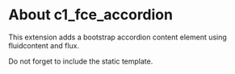 # About c1_fce_accordion

This extension adds a bootstrap accordion content element using fluidcontent and
flux.

Do not forget to include the static template.